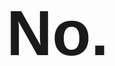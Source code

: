 <html xmlns="http://www.w3.org/1999/xhtml" xml:lang="en" lang="en">

   <head>
      <meta http-equiv="Content-type" content="text/html;charset=UTF-8" />
      <title>Is my computer on fire?</title>
   </head>

   <body>
      <div style="font-size: 76pt; font-family: sans-serif; font-weight: bold; position: fixed; top: 45%; width: 100%; text-align: center;" title="Probably not...">No.</div>
   </body>

</html>
